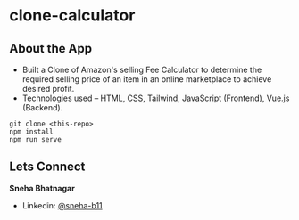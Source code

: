 # clone-calculator 

## About the App
-	Built a Clone of Amazon's selling Fee Calculator to determine the required selling price of an item in an online marketplace to achieve desired profit.
-	Technologies used – HTML, CSS, Tailwind, JavaScript (Frontend), Vue.js (Backend).
```
git clone <this-repo>
npm install
npm run serve
```

## Lets Connect

**Sneha Bhatnagar**

- Linkedin: [@sneha-b11](https://www.linkedin.com/in/sneha-b11/)
